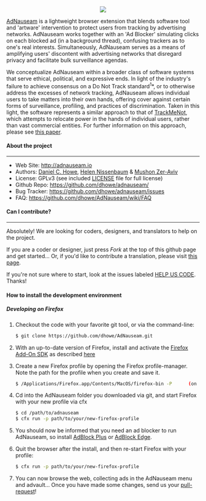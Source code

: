 <!-- [![Build Status](https://travis-ci.org/dhowe/AdNauseam.svg)](https://travis-ci.org/dhowe/AdNauseam) -->

<div align="center">
  <a href="http://ADNAUSEAM.io">
    <img src="https://rednoise.org/adnauseam/logo.png"/>
  </a>
</div>

[AdNauseam](http://adnauseam.io) is a lightweight browser extension that blends software tool and 'artware' intervention to protect users from tracking by advertising networks. AdNauseam works together with an 'Ad Blocker' simulating clicks on each blocked ad (in a background thread), confusing trackers as to one's real interests. Simultaneously, AdNauseam serves as a means of amplifying users' discontent with advertising networks that disregard privacy and facilitate bulk surveillance agendas.

We conceptualize AdNauseam within a broader class of software systems that serve ethical, political, and expressive ends. In light of the industry's failure to achieve consensus on a Do Not Track standard<sup>1</sup>*, or to otherwise address the excesses of network tracking,  AdNauseam allows individual users to take matters into their own hands, offering cover against certain forms of surveillance, profiling, and practices of discrimination. Taken in this light, the software represents a similar approach to that of <a href="http://cs.nyu.edu/trackmenot" target="_blank">TrackMeNot</a>, which attempts to relocate power in the hands of individual users, rather than vast commercial entities. For further information on this approach, please see <a href="http://cs.nyu.edu/trackmenot/TMN-Howe-Niss08-ch23.pdf" target="_blank">this paper</a>.

#### About the project
--------

* Web Site:         http://adnauseam.io
* Authors:          [Daniel C. Howe](http://rednoise.org/daniel), [Helen Nissenbaum](https://www.nyu.edu/projects/nissenbaum/) & [Mushon Zer-Aviv](http://mushon.com)
* License:          GPLv3 (see included [LICENSE](https://github.com/dhowe/AdNauseam/blob/master/LICENSE) file for full license)
* Github Repo:      https://github.com/dhowe/adnauseam/
* Bug Tracker:      https://github.com/dhowe/adnauseam/issues
* FAQ:              https://github.com/dhowe/AdNauseam/wiki/FAQ


#### Can I contribute?
--------
Absolutely! We are looking for coders, designers, and translators to help on the project.

If you are a coder or designer, just press *Fork* at the top of this github page and get started... Or, if you'd like to contribute a translation, please visit [this page](https://crowdin.com/project/adnauseam).

If you're not sure where to start, look at the issues labeled [HELP US CODE](https://github.com/dhowe/AdNauseam/labels/HELP-US-CODE). Thanks!





#### How to install the development environment

##### Developing on Firefox

1. Checkout the code with your favorite git tool, or via the command-line: 

    ```bash
    $ git clone https://github.com/dhowe/AdNauseam.git
    ```

2. With an up-to-date version of Firefox, install and activate the [Firefox Add-On SDK](https://developer.mozilla.org/en-US/Add-ons/SDK/Tutorials/Installation) as described [here](https://developer.mozilla.org/en-US/Add-ons/SDK/Tutorials/Installation)

3. Create a new Firefox profile by opening the Firefox profile-manager. Note the path for the profile when you create and save it.

    ```bash
    $ /Applications/Firefox.app/Contents/MacOS/firefox-bin -P      (on OSX)
    ```
    
4. Cd into the AdNauseam folder you downloaded via git, and start Firefox with your new profile via cfx

    ```bash
    $ cd /path/to/adnauseam
    $ cfx run -p path/to/your/new-firefox-profile
    ```

5. You should now be informed that you need an ad blocker to run AdNauseam, so install [AdBlock Plus](https://addons.mozilla.org/en-US/firefox/addon/adblock-plus/) or [AdBlock Edge](https://addons.mozilla.org/en-Us/firefox/addon/adblock-edge/).

6. Quit the browser after the install, and then re-start Firefox with your profile:
    
    ```bash    
    $ cfx run -p path/to/your/new-firefox-profile
    ```

7. You can now browse the web, collecting ads in the AdNauseam menu and advault... Once you have made some changes, send us your [pull-request](https://help.github.com/articles/creating-a-pull-request/)! 
